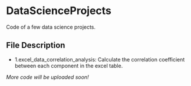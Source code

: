# DataScienceProjects
Code of a few data science projects.

## File Description
* 1.excel_data_correlation_analysis: Calculate the correlation coefficient between each component in the excel table.



*More code will be uploaded soon!*
